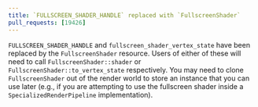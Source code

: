 ```yaml
---
title: `FULLSCREEN_SHADER_HANDLE` replaced with `FullscreenShader`
pull_requests: [19426]
---
```


`FULLSCREEN_SHADER_HANDLE` and `fullscreen_shader_vertex_state` have been replaced by the
`FullscreenShader` resource. Users of either of these will need to call `FullscreenShader::shader`
or `FullscreenShader::to_vertex_state` respectively. You may need to clone `FullscreenShader` out of
the render world to store an instance that you can use later (e.g., if you are attempting to use the
fullscreen shader inside a `SpecializedRenderPipeline` implementation).
